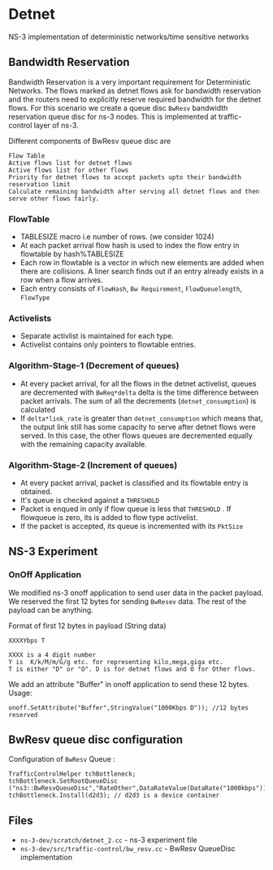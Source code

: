 # Detnet
NS-3 implementation of deterministic networks/time sensitive networks

## Bandwidth Reservation
Bandwidth Reservation is a very important requirement for Deterministic Networks. The flows marked as detnet flows ask for bandwidth reservation and the routers need to explicitly reserve required bandwidth for the detnet flows. For this scenario we create a queue disc `BwResv` bandwidth reservation queue disc for ns-3 nodes. This is implemented at traffic-control layer of ns-3.

Different components of BwResv queue disc are

```
Flow Table
Active flows list for detnet flows
Active flows list for other flows
Priority for detnet flows to accept packets upto their bandwidth reservation limit
Calculate remaining bandwidth after serving all detnet flows and then serve other flows fairly.

```

### FlowTable
* TABLESIZE macro i.e number of rows. (we consider 1024)
* At each packet arrival flow hash is used to index the flow entry in flowtable by hash%TABLESIZE
* Each row in flowtable is a vector in which new elements are added when there are collisions. A liner search finds out if an entry already exists in a row when a flow arrives.
* Each entry consists of `FlowHash`, `Bw Requirement`, `FlowQueuelength`, `FlowType`

### Activelists
* Separate activlist is maintained for each type.
* Activelist contains only pointers to flowtable entries.

### Algorithm-Stage-1 (Decrement of queues)
* At every packet arrival, for all the flows in the detnet activelist, queues are decremented with `BwReq*delta` delta is the time difference between packet arrivals. The sum of all the decrements (`detnet_consumption`) is calculated
* If `delta*link_rate` is greater than `detnet_consumption` which means that, the output link still has some capacity to serve after detnet flows were served. In this case, the other flows queues are decremented equally with the remaining capacity available.

### Algorithm-Stage-2 (Increment of queues)
* At every packet arrival, packet is classified and its flowtable entry is obtained.
* It's queue is checked against a `THRESHOLD`
* Packet is enqued in only if flow queue is less that `THRESHOLD` . If flowqueue is zero, its is added to flow type activelist.
* If the packet is accepted, its queue is incremented with its `PktSize`

## NS-3 Experiment

### OnOff Application
We modified ns-3 onoff application to send user data in the packet payload. We reserved the first 12 bytes for sending `BwResev` data. The rest of the payload can be anything.

Format of first 12 bytes in payload (String data)
```
XXXXYbps T

XXXX is a 4 digit number
Y is  K/k/M/m/G/g etc. for representing kilo,mega,giga etc.
T is either "D" or "O". D is for detnet flows and O for Other flows.

```

We add an attribute "Buffer" in onoff application to send these 12 bytes.
Usage:
```
onoff.SetAttribute("Buffer",StringValue("1000Kbps D")); //12 bytes reserved
```

## BwResv queue disc configuration
Configuration of `BwResv` Queue :
```
TrafficControlHelper tchBottleneck;
tchBottleneck.SetRootQueueDisc ("ns3::BwResvQueueDisc","RateOther",DataRateValue(DataRate("1000kbps")),"RateDetnet",DataRateValue(DataRate("10000kbps")));
tchBottleneck.Install(d2d3); // d2d3 is a device container
```
## Files
* `ns-3-dev/scratch/detnet_2.cc` - ns-3 experiment file
* `ns-3-dev/src/traffic-control/bw_resv.cc` - BwResv QueueDisc implementation
